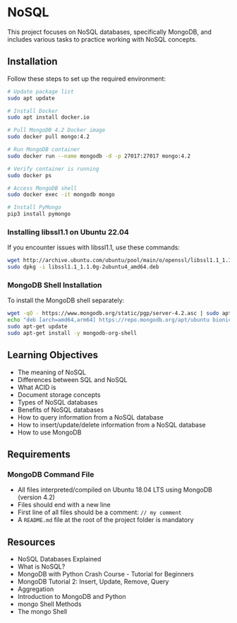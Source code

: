 # NoSQL

This project focuses on NoSQL databases, specifically MongoDB, and includes various tasks to practice working with NoSQL concepts.

## Installation

Follow these steps to set up the required environment:

```bash
# Update package list
sudo apt update

# Install Docker
sudo apt install docker.io

# Pull MongoDB 4.2 Docker image
sudo docker pull mongo:4.2

# Run MongoDB container
sudo docker run --name mongodb -d -p 27017:27017 mongo:4.2

# Verify container is running
sudo docker ps

# Access MongoDB shell
sudo docker exec -it mongodb mongo

# Install PyMongo
pip3 install pymongo
```

### Installing libssl1.1 on Ubuntu 22.04

If you encounter issues with libssl1.1, use these commands:

```bash
wget http://archive.ubuntu.com/ubuntu/pool/main/o/openssl/libssl1.1_1.1.0g-2ubuntu4_amd64.deb
sudo dpkg -i libssl1.1_1.1.0g-2ubuntu4_amd64.deb
```

### MongoDB Shell Installation

To install the MongoDB shell separately:

```bash
wget -qO - https://www.mongodb.org/static/pgp/server-4.2.asc | sudo apt-key add -
echo "deb [arch=amd64,arm64] https://repo.mongodb.org/apt/ubuntu bionic/mongodb-org/4.2 multiverse" | sudo tee /etc/apt/sources.list.d/mongodb-org-4.2.list
sudo apt-get update
sudo apt-get install -y mongodb-org-shell
```


## Learning Objectives

- The meaning of NoSQL
- Differences between SQL and NoSQL
- What ACID is
- Document storage concepts
- Types of NoSQL databases
- Benefits of NoSQL databases
- How to query information from a NoSQL database
- How to insert/update/delete information from a NoSQL database
- How to use MongoDB

## Requirements

### MongoDB Command File

- All files interpreted/compiled on Ubuntu 18.04 LTS using MongoDB (version 4.2)
- Files should end with a new line
- First line of all files should be a comment: `// my comment`
- A `README.md` file at the root of the project folder is mandatory

## Resources

- NoSQL Databases Explained
- What is NoSQL?
- MongoDB with Python Crash Course - Tutorial for Beginners
- MongoDB Tutorial 2: Insert, Update, Remove, Query
- Aggregation
- Introduction to MongoDB and Python
- mongo Shell Methods
- The mongo Shell

